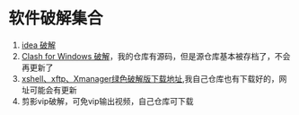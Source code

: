 # 软件破解集合

1. [idea 破解](https://github.com/xiaogeziaichishi/ja-netfilter-all "这是另外一个项目，基本window就靠那个链接就行了")
2. [Clash for Windows 破解](https://github.com/Z-Siqi/Clash-for-Windows_Chinese )，我的仓库有源码，但是源仓库基本被存档了，不会再更新了
3. [xshell、xftp、Xmanager绿色破解版下载地址](https://cloud.tencent.com/developer/article/2359857),我自己仓库也有下载好的，网址可能会有更新
4. 剪影vip破解，可免vip输出视频，自己仓库可下载
